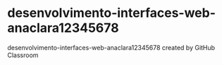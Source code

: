# desenvolvimento-interfaces-web-anaclara12345678
desenvolvimento-interfaces-web-anaclara12345678 created by GitHub Classroom
